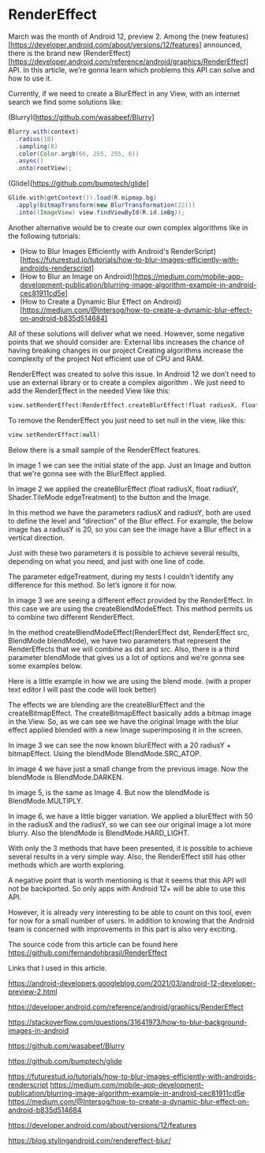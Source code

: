 # RenderEffect

March was the month of Android 12, preview 2. Among the (new features)[https://developer.android.com/about/versions/12/features] announced, there is the brand new (RenderEffect)[https://developer.android.com/reference/android/graphics/RenderEffect] API. In this article, we’re gonna learn which problems this API can solve and how to use it.

Currently, if we need to create a BlurEffect in any View, with an internet search we find some solutions like:

(Blurry)[https://github.com/wasabeef/Blurry]
```java
Blurry.with(context)
  .radius(10)
  .sampling(8)
  .color(Color.argb(66, 255, 255, 0))
  .async()
  .onto(rootView);
```

(Glide)[https://github.com/bumptech/glide]
```java
Glide.with(getContext()).load(R.mipmap.bg)
  .apply(bitmapTransform(new BlurTransformation(22)))
  .into((ImageView) view.findViewById(R.id.imBg));
```

Another alternative would be to create our own complex algorithms like in the following tutorials:
- (How to Blur Images Efficiently with Android's RenderScript)[https://futurestud.io/tutorials/how-to-blur-images-efficiently-with-androids-renderscript]
- (How to Blur an Image on Android)[https://medium.com/mobile-app-development-publication/blurring-image-algorithm-example-in-android-cec81911cd5e]
- (How to Create a Dynamic Blur Effect on Android)[https://medium.com/@Intersog/how-to-create-a-dynamic-blur-effect-on-android-b835d514684]

All of these solutions will deliver what we need. However, some negative points that we should consider are: 
External libs increases the chance of having breaking changes in our project
Creating algorithms increase the complexity of the project
Not efficient use of CPU and RAM.

RenderEffect was created to solve this issue. In Android 12 we don’t need to use an external library or to create a complex algorithm . We just need to add the RenderEffect in the needed View like this:
```kotlin
view.setRenderEffect(RenderEffect.createBlurEffect(float radiusX, float radiusY, TileMode edgeTreatment))
```
To remove the RenderEffect you just need to set null in the view, like this:
```kotlin
view.setRenderEffect(null)
````

Below there is a small sample of the RenderEffect features.

In image 1 we can see the initial state of the app. Just an Image and button that we're gonna see with the BlurEffect applied.


In image 2 we applied the createBlurEffect (float radiusX, float radiusY, Shader.TileMode edgeTreatment) to the button and the Image.

In this method we have the parameters radiusX and radiusY, both are used to define the level and “direction” of the Blur effect. For example, the below image has a radiusY is 20, so you can see the image have a Blur effect in a vertical direction.

Just with these two parameters it is possible to achieve several results, depending on what you need, and just with one line of code.

The parameter edgeTreatment, during my tests I couldn’t identify any difference for this method. So let’s ignore it for now.

In image 3 we are seeing a different effect provided by the RenderEffect. In this case we are using the createBlendModeEffect. This method permits us to combine two different RenderEffect.

In the method createBlendModeEffect(RenderEffect dst, RenderEffect src, BlendMode blendMode), we have two parameters that represent the RenderEffects that we will combine as dst and src. Also, there is a third parameter blendMode that gives us a lot of options and we're gonna see some examples below.

Here is a little example in how we are using the blend mode.
(with a proper text editor I will past the code will look better)

The effects we are blending are the createBlurEffect and the createBitmapEffect. The createBitmapEffect basically adds a bitmap image in the View. So, as we can see we have the original Image with the blur effect applied blended with a new Image superimposing it in the screen.

In image 3 we can see the now known blurEffect with a 20 radiusY + bitmapEffect. Using the blendMode BlendMode.SRC_ATOP.

In image 4 we have just a small change from the previous image. Now the blendMode is BlendMode.DARKEN.

In image 5, is the same as Image 4. But now the blendMode is BlendMode.MULTIPLY.

In image 6, we have a little bigger variation. We applied a blurEffect with 50 in the radiusX and the radiusY, so we can see our original image a lot more blurry. Also the blendMode is BlendMode.HARD_LIGHT.


With only the 3 methods that have been presented, it is possible to achieve several results in a very simple way. Also, the RenderEffect still has other methods which are worth exploring.

A negative point that is worth mentioning is that it seems that this API will not be backported. So only apps with Android 12+ will be able to use this API.

However, it is already very interesting to be able to count on this tool, even for now for a small number of users. In addition to knowing that the Android team is concerned with improvements in this part is also very exciting.


The source code from this article can be found here https://github.com/fernandohbrasil/RenderEffect

Links that I used in this article.

https://android-developers.googleblog.com/2021/03/android-12-developer-preview-2.html

https://developer.android.com/reference/android/graphics/RenderEffect 

https://stackoverflow.com/questions/31641973/how-to-blur-background-images-in-android

https://github.com/wasabeef/Blurry 

https://github.com/bumptech/glide 

https://futurestud.io/tutorials/how-to-blur-images-efficiently-with-androids-renderscript
https://medium.com/mobile-app-development-publication/blurring-image-algorithm-example-in-android-cec81911cd5e
https://medium.com/@Intersog/how-to-create-a-dynamic-blur-effect-on-android-b835d514684

https://developer.android.com/about/versions/12/features

https://blog.stylingandroid.com/rendereffect-blur/
